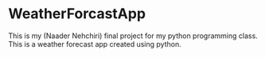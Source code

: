 # WeatherForcastApp
This is my (Naader Nehchiri) final project for my python programming class. This is a weather forecast app created using python.
